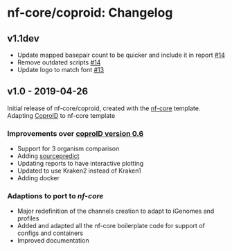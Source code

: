 # nf-core/coproid: Changelog

## v1.1dev

-   Update mapped basepair count to be quicker and include it in report [#14](https://github.com/nf-core/coproid/pull/14)
-   Remove outdated scripts [#14](https://github.com/nf-core/coproid/pull/14)
-   Update logo to match font [#13](https://github.com/nf-core/coproid/pull/13)

## v1.0 - 2019-04-26

Initial release of nf-core/coproid, created with the [nf-core](http://nf-co.re/) template.
Adapting [CoproID](https://github.com/maxibor/coproID/tree/dev) to nf-core template

### Improvements over [coproID version 0.6](https://github.com/maxibor/coproID/releases/tag/v0.6.0)

-   Support for 3 organism comparison
-   Adding [sourcepredict](https://github.com/maxibor/sourcepredict)
-   Updating reports to have interactive plotting
-   Updated to use Kraken2 instead of Kraken1
-   Adding docker

### Adaptions to port to _nf-core_

-   Major redefinition of the channels creation to adapt to iGenomes and profiles
-   Added and adapted all the nf-core boilerplate code for support of configs and containers
-   Improved documentation
